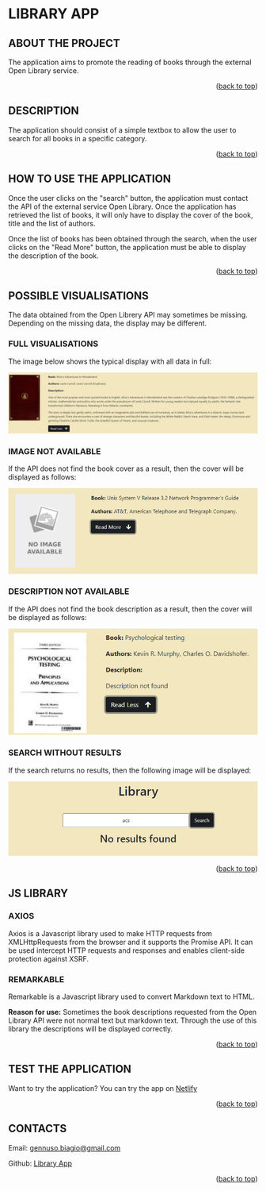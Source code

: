 <div id="top"><div>

# LIBRARY APP

## ABOUT THE PROJECT

The application aims to promote the reading of books through the external Open Library service.
<p align="right">(<a href="#top">back to top</a>)</p>

## DESCRIPTION

The application should consist of a simple textbox to allow the user to search for all books in a specific category.
<p align="right">(<a href="#top">back to top</a>)</p>

## HOW TO USE THE APPLICATION

Once the user clicks on the "search" button, the application must contact the API of the external service Open Library. Once the application has retrieved the list of books, it will only have to display the cover of the book, title and the list of authors.

Once the list of books has been obtained through the search, when the user clicks on the "Read More" button, the application must be able to display the description of the book. 

<p align="right">(<a href="#top">back to top</a>)</p>

## POSSIBLE VISUALISATIONS

The data obtained from the Open Librery API may sometimes be missing. Depending on the missing data, the display may be different.

### FULL VISUALISATIONS

The image below shows the typical display with all data in full:

![](src/img/full.png)

### IMAGE NOT AVAILABLE

If the API does not find the book cover as a result, then the cover will be displayed as follows:

![](src/img/no-cover.png)

### DESCRIPTION NOT AVAILABLE

If the API does not find the book description as a result, then the cover will be displayed as follows:

![](src/img/no-description.png)

### SEARCH WITHOUT RESULTS

If the search returns no results, then the following image will be displayed: 

![](src/img/no-results.png)

<p align="right">(<a href="#top">back to top</a>)</p>

## JS LIBRARY

### AXIOS

Axios is a Javascript library used to make HTTP requests from XMLHttpRequests from the browser and it supports the Promise API. It can be used intercept HTTP requests and responses and enables client-side protection against XSRF.

### REMARKABLE

Remarkable is a Javascript library used to convert Markdown text to HTML.

**Reason for use:** Sometimes the book descriptions requested from the Open Library API were not normal text but markdown text. Through the use of this library the descriptions will be displayed correctly.

<p align="right">(<a href="#top">back to top</a>)</p>

## TEST THE APPLICATION

Want to try the application? You can try the app on [Netlify](https://serene-brown-90528c.netlify.app/)

<p align="right">(<a href="#top">back to top</a>)</p>

## CONTACTS

Email: [gennuso.biagio@gmail.com](mailto:gennuso.biagio@gmail.com)

Github: [Library App](https://github.com/bilabixxx/LibraryApp)


<p align="right">(<a href="#top">back to top</a>)</p>
